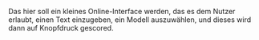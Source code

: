 Das hier soll ein kleines Online-Interface werden, das es dem Nutzer erlaubt, einen Text einzugeben, ein Modell auszuwählen, und dieses wird dann auf Knopfdruck gescored.